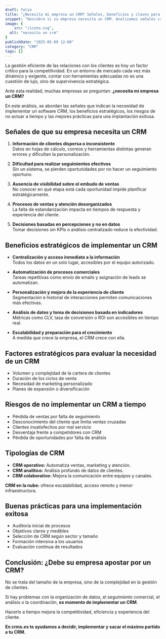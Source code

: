 ```yaml
---
draft: false
title: "¿Necesita mi empresa un CRM? Señales, beneficios y claves para decidir"
snippet: "Descubra si su empresa necesita un CRM. Analizamos señales críticas, beneficios estratégicos y mejores prácticas para implementar un software de gestión de clientes de forma exitosa."
image: {
    src: "/icono.svg",
  alt: "necesito un crm"
}
publishDate: "2025-05-09 12:00"
category: "CRM"
tags: []
---
```


La gestión eficiente de las relaciones con los clientes es hoy un factor crítico para la competitividad. En un entorno de mercado cada vez más dinámico y exigente, contar con herramientas adecuadas no es una cuestión de lujo, sino de supervivencia estratégica.

Ante esta realidad, muchas empresas se preguntan: **¿necesita mi empresa un CRM?**

En este análisis, se abordan las señales que indican la necesidad de implementar un software CRM, los beneficios estratégicos, los riesgos de no actuar a tiempo y las mejores prácticas para una implantación exitosa.

## Señales de que su empresa necesita un CRM

1. **Información de clientes dispersa o inconsistente**  
   Datos en hojas de cálculo, correos y herramientas distintas generan errores y dificultan la personalización.

2. **Dificultad para realizar seguimientos efectivos**  
   Sin un sistema, se pierden oportunidades por no hacer un seguimiento oportuno.

3. **Ausencia de visibilidad sobre el embudo de ventas**  
   No conocer en qué etapa está cada oportunidad impide planificar estratégicamente.

4. **Procesos de ventas y atención desorganizados**  
   La falta de estandarización impacta en tiempos de respuesta y experiencia del cliente.

5. **Decisiones basadas en percepciones y no en datos**  
   Tomar decisiones sin KPIs o análisis centralizado reduce la efectividad.

## Beneficios estratégicos de implementar un CRM

- **Centralización y acceso inmediato a la información**  
  Todos los datos en un solo lugar, accesibles por el equipo autorizado.

- **Automatización de procesos comerciales**  
  Tareas repetitivas como envío de emails y asignación de leads se automatizan.

- **Personalización y mejora de la experiencia de cliente**  
  Segmentación e historial de interacciones permiten comunicaciones más efectivas.

- **Análisis de datos y toma de decisiones basada en indicadores**  
  Métricas como CLV, tasa de conversión o ROI son accesibles en tiempo real.

- **Escalabilidad y preparación para el crecimiento**  
  A medida que crece la empresa, el CRM crece con ella.

## Factores estratégicos para evaluar la necesidad de un CRM

- Volumen y complejidad de la cartera de clientes
- Duración de los ciclos de venta
- Necesidad de marketing personalizado
- Planes de expansión o diversificación

## Riesgos de no implementar un CRM a tiempo

- Pérdida de ventas por falta de seguimiento
- Desconocimiento del cliente que limita ventas cruzadas
- Clientes insatisfechos por mal servicio
- Desventaja frente a competidores con CRM
- Pérdida de oportunidades por falta de análisis

## Tipologías de CRM

- **CRM operativo:** Automatiza ventas, marketing y atención.
- **CRM analítico:** Análisis profundo de datos de clientes.
- **CRM colaborativo:** Mejora la comunicación entre equipos y canales.

**CRM en la nube:** ofrece escalabilidad, acceso remoto y menor infraestructura.

## Buenas prácticas para una implementación exitosa

- Auditoría inicial de procesos
- Objetivos claros y medibles
- Selección de CRM según sector y tamaño
- Formación intensiva a los usuarios
- Evaluación continua de resultados

## Conclusión: ¿Debe su empresa apostar por un CRM?

No se trata del tamaño de la empresa, sino de la complejidad en la gestión de clientes.

Si hay problemas con la organización de datos, el seguimiento comercial, el análisis o la coordinación, **es momento de implementar un CRM**.

Hacerlo a tiempo mejora la competitividad, eficiencia y experiencia del cliente.

**En crms.es te ayudamos a decidir, implementar y sacar el máximo partido a tu CRM.**

